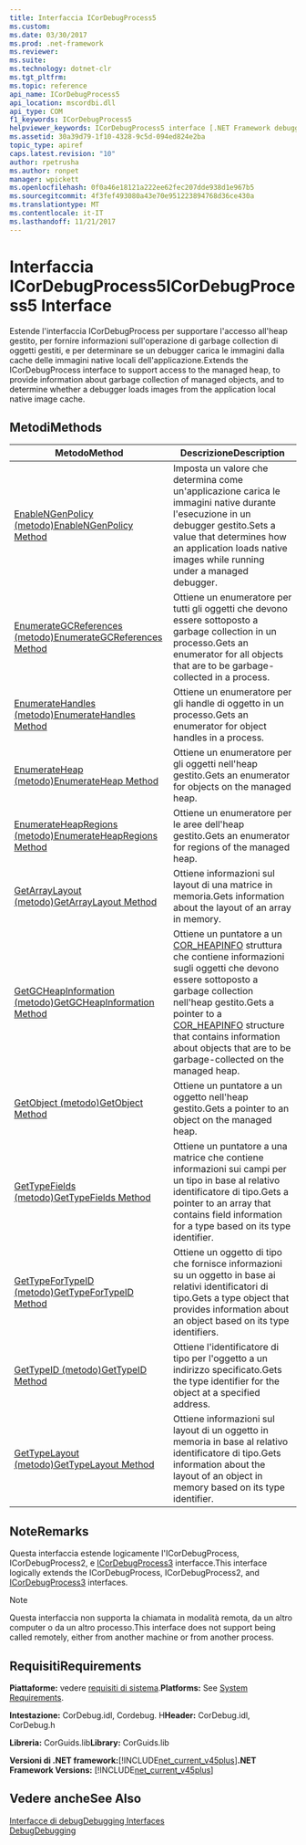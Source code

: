 ```yaml
---
title: Interfaccia ICorDebugProcess5
ms.custom: 
ms.date: 03/30/2017
ms.prod: .net-framework
ms.reviewer: 
ms.suite: 
ms.technology: dotnet-clr
ms.tgt_pltfrm: 
ms.topic: reference
api_name: ICorDebugProcess5
api_location: mscordbi.dll
api_type: COM
f1_keywords: ICorDebugProcess5
helpviewer_keywords: ICorDebugProcess5 interface [.NET Framework debugging]
ms.assetid: 30a39d79-1f10-4328-9c5d-094ed824e2ba
topic_type: apiref
caps.latest.revision: "10"
author: rpetrusha
ms.author: ronpet
manager: wpickett
ms.openlocfilehash: 0f0a46e18121a222ee62fec207dde938d1e967b5
ms.sourcegitcommit: 4f3fef493080a43e70e951223894768d36ce430a
ms.translationtype: MT
ms.contentlocale: it-IT
ms.lasthandoff: 11/21/2017
---
```

# <a name="icordebugprocess5-interface"></a><span data-ttu-id="6f01c-102">Interfaccia ICorDebugProcess5</span><span class="sxs-lookup"><span data-stu-id="6f01c-102">ICorDebugProcess5 Interface</span></span>
<span data-ttu-id="6f01c-103">Estende l'interfaccia ICorDebugProcess per supportare l'accesso all'heap gestito, per fornire informazioni sull'operazione di garbage collection di oggetti gestiti, e per determinare se un debugger carica le immagini dalla cache delle immagini native locali dell'applicazione.</span><span class="sxs-lookup"><span data-stu-id="6f01c-103">Extends the ICorDebugProcess interface to support access to the managed heap, to provide information about garbage collection of managed objects, and to determine whether a debugger loads images from the application local native image cache.</span></span>  
  
## <a name="methods"></a><span data-ttu-id="6f01c-104">Metodi</span><span class="sxs-lookup"><span data-stu-id="6f01c-104">Methods</span></span>  
  
|<span data-ttu-id="6f01c-105">Metodo</span><span class="sxs-lookup"><span data-stu-id="6f01c-105">Method</span></span>|<span data-ttu-id="6f01c-106">Descrizione</span><span class="sxs-lookup"><span data-stu-id="6f01c-106">Description</span></span>|  
|------------|-----------------|  
|[<span data-ttu-id="6f01c-107">EnableNGenPolicy (metodo)</span><span class="sxs-lookup"><span data-stu-id="6f01c-107">EnableNGenPolicy Method</span></span>](../../../../docs/framework/unmanaged-api/debugging/icordebugprocess5-enablengenpolicy-method.md)|<span data-ttu-id="6f01c-108">Imposta un valore che determina come un'applicazione carica le immagini native durante l'esecuzione in un debugger gestito.</span><span class="sxs-lookup"><span data-stu-id="6f01c-108">Sets a value that determines how an application loads native images while running under a managed debugger.</span></span>|  
|[<span data-ttu-id="6f01c-109">EnumerateGCReferences (metodo)</span><span class="sxs-lookup"><span data-stu-id="6f01c-109">EnumerateGCReferences Method</span></span>](../../../../docs/framework/unmanaged-api/debugging/icordebugprocess5-enumerategcreferences-method.md)|<span data-ttu-id="6f01c-110">Ottiene un enumeratore per tutti gli oggetti che devono essere sottoposto a garbage collection in un processo.</span><span class="sxs-lookup"><span data-stu-id="6f01c-110">Gets an enumerator for all objects that are to be garbage-collected in a process.</span></span>|  
|[<span data-ttu-id="6f01c-111">EnumerateHandles (metodo)</span><span class="sxs-lookup"><span data-stu-id="6f01c-111">EnumerateHandles Method</span></span>](../../../../docs/framework/unmanaged-api/debugging/icordebugprocess5-enumeratehandles-method.md)|<span data-ttu-id="6f01c-112">Ottiene un enumeratore per gli handle di oggetto in un processo.</span><span class="sxs-lookup"><span data-stu-id="6f01c-112">Gets an enumerator for object handles in a process.</span></span>|  
|[<span data-ttu-id="6f01c-113">EnumerateHeap (metodo)</span><span class="sxs-lookup"><span data-stu-id="6f01c-113">EnumerateHeap Method</span></span>](../../../../docs/framework/unmanaged-api/debugging/icordebugprocess5-enumerateheap-method.md)|<span data-ttu-id="6f01c-114">Ottiene un enumeratore per gli oggetti nell'heap gestito.</span><span class="sxs-lookup"><span data-stu-id="6f01c-114">Gets an enumerator for objects on the managed heap.</span></span>|  
|[<span data-ttu-id="6f01c-115">EnumerateHeapRegions (metodo)</span><span class="sxs-lookup"><span data-stu-id="6f01c-115">EnumerateHeapRegions Method</span></span>](../../../../docs/framework/unmanaged-api/debugging/icordebugprocess5-enumerateheapregions-method.md)|<span data-ttu-id="6f01c-116">Ottiene un enumeratore per le aree dell'heap gestito.</span><span class="sxs-lookup"><span data-stu-id="6f01c-116">Gets an enumerator for regions of the managed heap.</span></span>|  
|[<span data-ttu-id="6f01c-117">GetArrayLayout (metodo)</span><span class="sxs-lookup"><span data-stu-id="6f01c-117">GetArrayLayout Method</span></span>](../../../../docs/framework/unmanaged-api/debugging/icordebugprocess5-getarraylayout-method.md)|<span data-ttu-id="6f01c-118">Ottiene informazioni sul layout di una matrice in memoria.</span><span class="sxs-lookup"><span data-stu-id="6f01c-118">Gets information about the layout of an array in memory.</span></span>|  
|[<span data-ttu-id="6f01c-119">GetGCHeapInformation (metodo)</span><span class="sxs-lookup"><span data-stu-id="6f01c-119">GetGCHeapInformation Method</span></span>](../../../../docs/framework/unmanaged-api/debugging/icordebugprocess5-getgcheapinformation-method.md)|<span data-ttu-id="6f01c-120">Ottiene un puntatore a un [COR_HEAPINFO](../../../../docs/framework/unmanaged-api/debugging/cor-heapinfo-structure.md) struttura che contiene informazioni sugli oggetti che devono essere sottoposto a garbage collection nell'heap gestito.</span><span class="sxs-lookup"><span data-stu-id="6f01c-120">Gets a pointer to a [COR_HEAPINFO](../../../../docs/framework/unmanaged-api/debugging/cor-heapinfo-structure.md) structure that contains information about objects that are to be garbage-collected on the managed heap.</span></span>|  
|[<span data-ttu-id="6f01c-121">GetObject (metodo)</span><span class="sxs-lookup"><span data-stu-id="6f01c-121">GetObject Method</span></span>](../../../../docs/framework/unmanaged-api/debugging/icordebugprocess5-getobject-method.md)|<span data-ttu-id="6f01c-122">Ottiene un puntatore a un oggetto nell'heap gestito.</span><span class="sxs-lookup"><span data-stu-id="6f01c-122">Gets a pointer to an object on the managed heap.</span></span>|  
|[<span data-ttu-id="6f01c-123">GetTypeFields (metodo)</span><span class="sxs-lookup"><span data-stu-id="6f01c-123">GetTypeFields Method</span></span>](../../../../docs/framework/unmanaged-api/debugging/icordebugprocess5-gettypefields-method.md)|<span data-ttu-id="6f01c-124">Ottiene un puntatore a una matrice che contiene informazioni sui campi per un tipo in base al relativo identificatore di tipo.</span><span class="sxs-lookup"><span data-stu-id="6f01c-124">Gets a pointer to an array that contains field information for a type based on its type identifier.</span></span>|  
|[<span data-ttu-id="6f01c-125">GetTypeForTypeID (metodo)</span><span class="sxs-lookup"><span data-stu-id="6f01c-125">GetTypeForTypeID Method</span></span>](../../../../docs/framework/unmanaged-api/debugging/icordebugprocess5-gettypefortypeid-method.md)|<span data-ttu-id="6f01c-126">Ottiene un oggetto di tipo che fornisce informazioni su un oggetto in base ai relativi identificatori di tipo.</span><span class="sxs-lookup"><span data-stu-id="6f01c-126">Gets a type object that provides information about an object based on its type identifiers.</span></span>|  
|[<span data-ttu-id="6f01c-127">GetTypeID (metodo)</span><span class="sxs-lookup"><span data-stu-id="6f01c-127">GetTypeID Method</span></span>](../../../../docs/framework/unmanaged-api/debugging/icordebugprocess5-gettypeid-method.md)|<span data-ttu-id="6f01c-128">Ottiene l'identificatore di tipo per l'oggetto a un indirizzo specificato.</span><span class="sxs-lookup"><span data-stu-id="6f01c-128">Gets the type identifier for the object at a specified address.</span></span>|  
|[<span data-ttu-id="6f01c-129">GetTypeLayout (metodo)</span><span class="sxs-lookup"><span data-stu-id="6f01c-129">GetTypeLayout Method</span></span>](../../../../docs/framework/unmanaged-api/debugging/icordebugprocess5-gettypelayout-method.md)|<span data-ttu-id="6f01c-130">Ottiene informazioni sul layout di un oggetto in memoria in base al relativo identificatore di tipo.</span><span class="sxs-lookup"><span data-stu-id="6f01c-130">Gets information about the layout of an object in memory based on its type identifier.</span></span>|  
  
## <a name="remarks"></a><span data-ttu-id="6f01c-131">Note</span><span class="sxs-lookup"><span data-stu-id="6f01c-131">Remarks</span></span>  
 <span data-ttu-id="6f01c-132">Questa interfaccia estende logicamente l'ICorDebugProcess, ICorDebugProcess2, e [ICorDebugProcess3](../../../../docs/framework/unmanaged-api/debugging/icordebugprocess3-interface.md) interfacce.</span><span class="sxs-lookup"><span data-stu-id="6f01c-132">This interface logically extends the ICorDebugProcess, ICorDebugProcess2, and [ICorDebugProcess3](../../../../docs/framework/unmanaged-api/debugging/icordebugprocess3-interface.md) interfaces.</span></span>  
  
> [!NOTE]
>  <span data-ttu-id="6f01c-133">Questa interfaccia non supporta la chiamata in modalità remota, da un altro computer o da un altro processo.</span><span class="sxs-lookup"><span data-stu-id="6f01c-133">This interface does not support being called remotely, either from another machine or from another process.</span></span>  
  
## <a name="requirements"></a><span data-ttu-id="6f01c-134">Requisiti</span><span class="sxs-lookup"><span data-stu-id="6f01c-134">Requirements</span></span>  
 <span data-ttu-id="6f01c-135">**Piattaforme:** vedere [requisiti di sistema](../../../../docs/framework/get-started/system-requirements.md).</span><span class="sxs-lookup"><span data-stu-id="6f01c-135">**Platforms:** See [System Requirements](../../../../docs/framework/get-started/system-requirements.md).</span></span>  
  
 <span data-ttu-id="6f01c-136">**Intestazione:** CorDebug.idl, Cordebug. H</span><span class="sxs-lookup"><span data-stu-id="6f01c-136">**Header:** CorDebug.idl, CorDebug.h</span></span>  
  
 <span data-ttu-id="6f01c-137">**Libreria:** CorGuids.lib</span><span class="sxs-lookup"><span data-stu-id="6f01c-137">**Library:** CorGuids.lib</span></span>  
  
 <span data-ttu-id="6f01c-138">**Versioni di .NET framework:**[!INCLUDE[net_current_v45plus](../../../../includes/net-current-v45plus-md.md)]</span><span class="sxs-lookup"><span data-stu-id="6f01c-138">**.NET Framework Versions:** [!INCLUDE[net_current_v45plus](../../../../includes/net-current-v45plus-md.md)]</span></span>  
  
## <a name="see-also"></a><span data-ttu-id="6f01c-139">Vedere anche</span><span class="sxs-lookup"><span data-stu-id="6f01c-139">See Also</span></span>  
 [<span data-ttu-id="6f01c-140">Interfacce di debug</span><span class="sxs-lookup"><span data-stu-id="6f01c-140">Debugging Interfaces</span></span>](../../../../docs/framework/unmanaged-api/debugging/debugging-interfaces.md)  
 [<span data-ttu-id="6f01c-141">Debug</span><span class="sxs-lookup"><span data-stu-id="6f01c-141">Debugging</span></span>](../../../../docs/framework/unmanaged-api/debugging/index.md)
